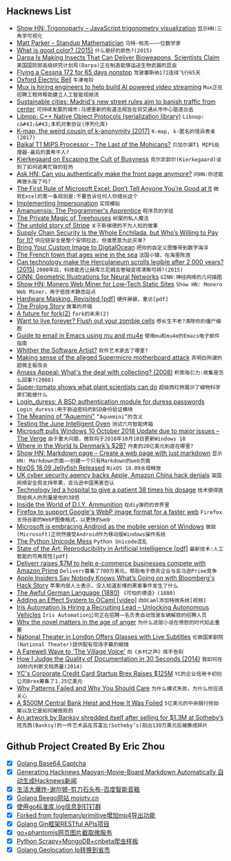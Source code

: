 ## Hacknews List


- [Show HN: Trigonoparty – JavaScript trigonometry visualization](https://ramesaliyev.com/trigonoparty/)  `显示HN:三角学可视化`
- [Matt Parker – Standup Mathematician](http://standupmaths.com/)  `马特·帕克——一位数学家`
- [What is good color? (2015)](https://pavelkosenko.wordpress.com/2015/08/13/what-is-good-color/)  `什么是好的颜色?(2015)`
- [Darpa Is Making Insects That Can Deliver Bioweapons, Scientists Claim](https://www.newsweek.com/darpa-biological-weapons-insects-scientists-warn-1152834)  `美国国防部高级研究计划局(Darpa)正在制造能够运送生物武器的昆虫`
- [Flying a Cessna 172 for 65 days nonstop](https://www.aopa.org/news-and-media/all-news/2008/march/01/endurance-test-circa-1958)  `驾驶塞斯纳172连续飞行65天`
- [Oxford Electric Bell](https://en.wikipedia.org/wiki/Oxford_Electric_Bell)  `牛津电铃`
- [Mux is hiring engineers to help build AI powered video streaming](https://jobs.mux.com)  `Mux正在招聘工程师帮助建立人工智能视频流`
- [Sustainable cities: Madrid&#39;s new street rules aim to banish traffic from center](https://elpais.com/elpais/2018/10/05/inenglish/1538733317_890210.html)  `可持续发展的城市:马德里新的街道法规旨在将交通从市中心驱逐出去`
- [Libnop: C&#43;&#43; Native Object Protocols (serialization library)](https://github.com/google/libnop)  `Libnop: c&#43;&#43;本机对象协议(序列化库)`
- [K-map, the weird cousin of k-anonymity (2017)](https://desfontain.es/privacy/k-map.html)  `K-map, k-匿名的怪异表亲(2017)`
- [Baikal T1 MIPS Processor – The Last of the Mohicans?](https://www.cnx-software.com/2018/09/26/baikal-t1-last-mips-processor/)  `贝加尔湖T1 MIPS处理器-最后的莫希干人?`
- [Kierkegaard on Escaping the Cult of Busyness](https://iainews.iai.tv/articles/how-kierkegaards-idea-of-idleness-can-help-us-diagnose-21st-century-busyness-auid-1150?)  `克尔凯郭尔(Kierkegaard)谈到了如何逃离忙碌的狂热`
- [Ask HN: Can you authentically make the front page anymore?](item?id=18155723)  `问HN:你还能再做头版了吗?`
- [The First Rule of Microsoft Excel: Don’t Tell Anyone You’re Good at It](https://www.wsj.com/articles/the-first-rule-of-microsoft-exceldont-tell-anyone-youre-good-at-it-1538754380)  `微软Excel的第一条规则是:不要告诉任何人你擅长这个`
- [Implementing Impersonation](https://jamie.ideasasylum.com/2018/09/29/implementing-impersonation/)  `实现模拟`
- [Amanuensis: The Programmer&#39;s Apprentice](https://web.stanford.edu/class/cs379c/resources/amanuensis/index.html)  `程序员的学徒`
- [The Private Magic of Treehouses](https://www.atlasobscura.com/articles/favorite-treehouse-designs)  `树屋的私人魔法`
- [The untold story of Stripe](https://www.wired.co.uk/article/stripe-payments-apple-amazon-facebook)  `关于斯梯德的不为人知的故事`
- [Supply Chain Security Is the Whole Enchilada, but Who’s Willing to Pay for It?](https://krebsonsecurity.com/2018/10/supply-chain-security-is-the-whole-enchilada-but-whos-willing-to-pay-for-it/)  `供应链安全是整个安琪拉达，但谁愿意为此买单?`
- [Bring Your Custom Image to DigitalOcean](https://blog.digitalocean.com/custom-images/)  `把你的自定义图像带到数字海洋`
- [The French town that ages wine in the sea](http://www.bbc.com/travel/story/20181004-the-french-town-that-throws-wine-in-the-sea)  `法国小镇，在海里陈酒`
- [Can technology make the Herculaneum scrolls legible after 2,000 years? (2015)](https://www.newyorker.com/magazine/2015/11/16/the-invisible-library)  `2000年后，科技能否让赫库兰尼姆古卷轴变得清晰可辨?(2015)`
- [GINN: Geometric Illustrations for Neural Networks](http://www.bayeswatch.com/2018/09/17/GINN/)  `GINN:神经网络的几何插图`
- [Show HN: Monero Web Miner for Low-Tech Static Sites](https://after-dark.habd.as/module/toxic-swamp/)  `Show HN: Monero Web Miner，用于低技术静态站点`
- [Hardware Masking, Revisited [pdf]](https://www.emsec.rub.de/media/crypto/veroeffentlichungen/2018/04/16/PDN_Masking.pdf)  `硬件屏蔽，重访[pdf]`
- [The Prolog Story](http://kylecordes.com/2010/the-prolog-story)  `故事的开端`
- [A future for fork(2)](http://brrt-to-the-future.blogspot.com/2018/10/a-future-for-fork2.html)  `fork的未来(2)`
- [Want to live forever? Flush out your zombie cells](https://www.theguardian.com/science/2018/oct/06/race-to-kill-killer-zombie-cells-senescent-damaged-ageing-eliminate-research-mice-aubrey-de-grey)  `想长生不老?清除你的僵尸细胞`
- [Guide to email in Emacs using mu and mu4e](http://cachestocaches.com/2017/3/complete-guide-email-emacs-using-mu-and-/)  `使用mu和mu4e的Emacs电子邮件指南`
- [Whither the Software Artist?](https://www.filfre.net/2018/10/whither-the-software-artist-or-how-trip-hawkins-learned-to-stop-worrying-and-love-the-consoles/)  `软件艺术家去了哪里?`
- [Making sense of the alleged Supermicro motherboard attack](https://www.lightbluetouchpaper.org/2018/10/05/making-sense-of-the-supermicro-motherboard-attack/)  `弄明白所谓的超微主板攻击`
- [Amass Appeal: What&#39;s the deal with collecting? (2008)](http://www.aarp.org/entertainment/arts-leisure/info-01-2008/amass_appeal.html)  `积聚吸引力:收集是怎么回事?(2008)`
- [Super-tomato shows what plant scientists can do](https://www.nature.com/articles/d41586-018-06915-y)  `超级西红柿展示了植物科学家们能做什么`
- [Login_duress: A BSD authentication module for duress passwords](https://github.com/jcs/login_duress)  `Login_duress:用于胁迫密码的BSD身份验证模块`
- [The Meaning of “Aquemini”](https://theundefeated.com/features/outkast-aquemini-anniversary-twenty-years-south-something-say/)  `“Aquemini”的含义`
- [Testing the June Intelligent Oven](https://www.cooksillustrated.com/articles/1247-testing-the-june-intelligent-oven)  `测试六月智能烤箱`
- [Microsoft pulls Windows 10 October 2018 Update due to major issues – The Verge](https://www.theverge.com/2018/10/6/17944966/microsoft-windows-10-october-2018-update-documents-deleted-issues-windows-update-paused)  `由于重大问题，微软将于2018年10月10日更新Windows 10`
- [Where in the World Is Denmark’s $2B?](https://www.nytimes.com/2018/10/05/business/denmark-skat-tax-scandal.html)  `丹麦的20亿美元到底在哪里?`
- [Show HN: Markdown page – Create a web page with just markdown](https://github.com/oscarmorrison/md-page)  `显示HN: Markdown页面——创建一个只有Markdown的web页面`
- [NixOS 18.09 Jellyfish Released](https://discourse.nixos.org/t/nixos-18-09-jellyfish-released/1076)  `NixOS 18.09水母释放`
- [UK cyber security agency backs Apple, Amazon China hack denials](https://www.reuters.com/article/us-china-cyber-britain/uk-cyber-security-agency-backs-apple-amazon-china-hack-denials-idUSKCN1MF1DN)  `英国网络安全局支持苹果，亚马逊中国黑客否认`
- [Technology led a hospital to give a patient 38 times his dosage](https://medium.com/backchannel/how-technology-led-a-hospital-to-give-a-patient-38-times-his-dosage-ded7b3688558)  `技术使得医院给病人的剂量是他的38倍`
- [Inside the World of D.I.Y. Ammunition](https://www.nytimes.com/2018/10/05/us/3d-printed-guns-homemade-ammunition.html)  `在diy弹药的世界里`
- [Firefox to support Google&#39;s WebP image format for a faster web](https://www.cnet.com/news/firefox-to-support-googles-webp-image-format-for-a-faster-web/)  `Firefox支持谷歌的WebP图像格式，以更快的web`
- [Microsoft is embracing Android as the mobile version of Windows](https://www.theverge.com/2018/10/3/17933644/microsoft-android-apps-windows-10-app-mirroring-report)  `微软(Microsoft)正欣然接受Android作为移动版Windows操作系统`
- [The Python Unicode Mess](http://changelog.complete.org/archives/9938-the-python-unicode-mess)  `Python Unicode混乱`
- [State of the Art: Reproducibility in Artificial Intelligence [pdf]](https://www.aaai.org/ocs/index.php/AAAI/AAAI18/paper/viewFile/17248/15864)  `最新技术:人工智能的可再现性[pdf]`
- [Deliverr raises $7M to help e-commerce businesses compete with Amazon Prime](https://techcrunch.com/2018/10/05/deliverr-raises-7m-to-help-e-commerce-businesses-compete-with-amazon-prime/)  `Deliverr募集了700万美元，帮助电子商务企业与亚马逊Prime竞争`
- [Apple Insiders Say Nobody Knows What’s Going on with Bloomberg&#39;s Hack Story](https://www.buzzfeednews.com/article/johnpaczkowski/apple-china-hacking-bloomberg-servers-spies-fbi)  `苹果内部人士表示，没人知道彭博的黑客事件发生了什么`
- [The Awful German Language (1880)](https://www.cs.utah.edu/~gback/awfgrmlg.html)  `《可怕的德语》(1880)`
- [Adding an Effect System to OCaml [video]](https://www.janestreet.com/tech-talks/effective-programming/)  `向OCaml添加特效系统[视频]`
- [Iris Automation Is Hiring a Recruiting Lead – Unlocking Autonomous Vehicles](http://www.irisonboard.com/careers/)  `Iris Automation公司正在招聘一名负责自动驾驶车辆解锁的招聘人员`
- [Why the novel matters in the age of anger](https://www.newstatesman.com/culture/books/2018/10/why-novel-matters-age-anger)  `为什么这部小说在愤怒的时代如此重要`
- [National Theater in London Offers Glasses with Live Subtitles](https://www.nytimes.com/2018/10/03/theater/uk-national-theatre-smart-glasses.html)  `伦敦国家剧院(National Theater)提供配有现场字幕的眼镜`
- [A Farewell Wave to ‘The Village Voice&#39;](https://www.tabletmag.com/jewish-news-and-politics/us/270745/berman-farewell-the-village-voice)  `向《乡村之声》挥手告别`
- [How I Judge the Quality of Documentation in 30 Seconds (2014)](http://ericholscher.com/blog/2014/feb/27/how-i-judge-documentation-quality/)  `我如何在30秒内判断文档质量(2014)`
- [YC&#39;s Corporate Credit Card Startup Brex Raises $125M](https://techcrunch.com/2018/10/05/how-the-22-year-old-founders-of-brex-built-a-billion-dollar-business-in-less-than-2-years/)  `YC的企业信用卡初创公司Brex筹集了1.25亿美元`
- [Why Patterns Failed and Why You Should Care](http://www.cs.uni.edu/~wallingf/blog/archives/monthly/2018-10.html#e2018-10-05T15_39_10.htm)  `为什么模式失败，为什么你应该关心`
- [A $500M Central Bank Heist and How It Was Foiled](https://www.wsj.com/articles/the-500-million-central-bank-heistand-how-it-was-foiled-1538578897)  `5亿美元的中央银行抢劫案以及它是如何被挫败的`
- [An artwork by Banksy shredded itself after selling for $1.3M at Sotheby’s](https://www.artsy.net/news/artsy-editorial-artwork-banksy-shredded-selling-13-million-sothebys)  `班克西(Banksy)的一件艺术品在苏富比(Sotheby’s)拍出130万美元后被撕成碎片`

## Github Project Created By Eric Zhou

- [x] [Golang Base64 Captcha](https://github.com/mojocn/base64Captcha)
- [x] [Generating Hacknews Maoyan-Movie-Board Markdown Automatically 自动生成Hacknews新闻](https://github.com/dejavuzhou/md-genie)
- [x] [生活大爆炸-谢尔顿-剪刀石头布-百度智能音箱](https://github.com/mojocn/dueros-bang-game)
- [x] [Golang Beego网站 mojotv.cn](https://github.com/mojocn/www.mojotv.cn)
- [x] [使用go标准库,log信息到钉钉群](https://github.com/mojocn/dooger)
- [x] [Forked from fogleman/primitive增加mp4导出功能](https://github.com/mojocn/primitive)
- [x] [Golang Gin框架RESTful APIs项目](https://github.com/JJJJJJJerk/ezier-golang-web-api-framework)
- [x] [go+phantomjs网页图片截取微服务](https://github.com/mojocn/screen_shot)
- [x] [Python Scrapy+MongoDB+cnbeta爬虫样板](https://github.com/mojocn/scrapy_mongodb_boilerplate_cnbeta)
- [x] [Golang Geolocation Ip转换到省市](https://github.com/mojocn/ip2location)